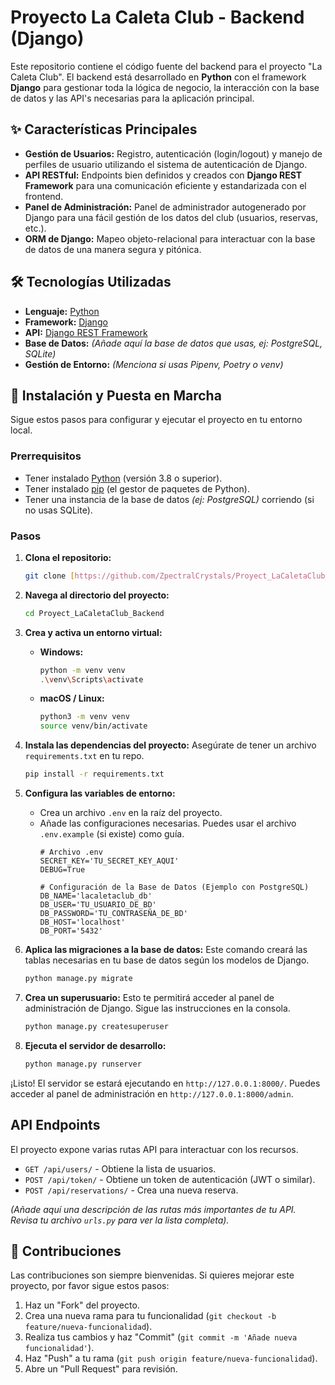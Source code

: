 # Proyecto La Caleta Club - Backend (Django)

Este repositorio contiene el código fuente del backend para el proyecto "La Caleta Club". El backend está desarrollado en **Python** con el framework **Django** para gestionar toda la lógica de negocio, la interacción con la base de datos y las API's necesarias para la aplicación principal.

## ✨ Características Principales

* **Gestión de Usuarios:** Registro, autenticación (login/logout) y manejo de perfiles de usuario utilizando el sistema de autenticación de Django.
* **API RESTful:** Endpoints bien definidos y creados con **Django REST Framework** para una comunicación eficiente y estandarizada con el frontend.
* **Panel de Administración:** Panel de administrador autogenerado por Django para una fácil gestión de los datos del club (usuarios, reservas, etc.).
* **ORM de Django:** Mapeo objeto-relacional para interactuar con la base de datos de una manera segura y pitónica.

## 🛠️ Tecnologías Utilizadas

* **Lenguaje:** [Python](https://www.python.org/)
* **Framework:** [Django](https://www.djangoproject.com/)
* **API:** [Django REST Framework](https://www.django-rest-framework.org/)
* **Base de Datos:** *(Añade aquí la base de datos que usas, ej: PostgreSQL, SQLite)*
* **Gestión de Entorno:** *(Menciona si usas Pipenv, Poetry o venv)*

## 🚀 Instalación y Puesta en Marcha

Sigue estos pasos para configurar y ejecutar el proyecto en tu entorno local.

### **Prerrequisitos**

* Tener instalado [Python](https://www.python.org/downloads/) (versión 3.8 o superior).
* Tener instalado [pip](https://pip.pypa.io/en/stable/installation/) (el gestor de paquetes de Python).
* Tener una instancia de la base de datos *(ej: PostgreSQL)* corriendo (si no usas SQLite).

### **Pasos**

1.  **Clona el repositorio:**
    ```sh
    git clone [https://github.com/ZpectralCrystals/Proyect_LaCaletaClub_Backend.git](https://github.com/ZpectralCrystals/Proyect_LaCaletaClub_Backend.git)
    ```

2.  **Navega al directorio del proyecto:**
    ```sh
    cd Proyect_LaCaletaClub_Backend
    ```

3.  **Crea y activa un entorno virtual:**
    * **Windows:**
        ```sh
        python -m venv venv
        .\venv\Scripts\activate
        ```
    * **macOS / Linux:**
        ```sh
        python3 -m venv venv
        source venv/bin/activate
        ```

4.  **Instala las dependencias del proyecto:**
    Asegúrate de tener un archivo `requirements.txt` en tu repo.
    ```sh
    pip install -r requirements.txt
    ```

5.  **Configura las variables de entorno:**
    * Crea un archivo `.env` en la raíz del proyecto.
    * Añade las configuraciones necesarias. Puedes usar el archivo `.env.example` (si existe) como guía.
        ```dotenv
        # Archivo .env
        SECRET_KEY='TU_SECRET_KEY_AQUI'
        DEBUG=True
        
        # Configuración de la Base de Datos (Ejemplo con PostgreSQL)
        DB_NAME='lacaletaclub_db'
        DB_USER='TU_USUARIO_DE_BD'
        DB_PASSWORD='TU_CONTRASEÑA_DE_BD'
        DB_HOST='localhost'
        DB_PORT='5432'
        ```

6.  **Aplica las migraciones a la base de datos:**
    Este comando creará las tablas necesarias en tu base de datos según los modelos de Django.
    ```sh
    python manage.py migrate
    ```

7.  **Crea un superusuario:**
    Esto te permitirá acceder al panel de administración de Django. Sigue las instrucciones en la consola.
    ```sh
    python manage.py createsuperuser
    ```

8.  **Ejecuta el servidor de desarrollo:**
    ```sh
    python manage.py runserver
    ```

¡Listo! El servidor se estará ejecutando en `http://127.0.0.1:8000/`. Puedes acceder al panel de administración en `http://127.0.0.1:8000/admin`.

## API Endpoints

El proyecto expone varias rutas API para interactuar con los recursos.

* `GET /api/users/` - Obtiene la lista de usuarios.
* `POST /api/token/` - Obtiene un token de autenticación (JWT o similar).
* `POST /api/reservations/` - Crea una nueva reserva.

*(Añade aquí una descripción de las rutas más importantes de tu API. Revisa tu archivo `urls.py` para ver la lista completa).*

## 🤝 Contribuciones

Las contribuciones son siempre bienvenidas. Si quieres mejorar este proyecto, por favor sigue estos pasos:

1.  Haz un "Fork" del proyecto.
2.  Crea una nueva rama para tu funcionalidad (`git checkout -b feature/nueva-funcionalidad`).
3.  Realiza tus cambios y haz "Commit" (`git commit -m 'Añade nueva funcionalidad'`).
4.  Haz "Push" a tu rama (`git push origin feature/nueva-funcionalidad`).
5.  Abre un "Pull Request" para revisión.
